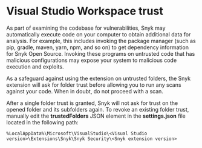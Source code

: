 # Visual Studio Workspace trust

As part of examining the codebase for vulnerabilities, Snyk may automatically execute code on your computer to obtain additional data for analysis. For example, this includes invoking the package manager (such as pip, gradle, maven, yarn, npm, and so on) to get dependency information for Snyk Open Source. Invoking these programs on untrusted code that has malicious configurations may expose your system to malicious code execution and exploits.

As a safeguard against using the extension on untrusted folders, the Snyk extension will ask for folder trust before allowing you to run any scans against your code. When in doubt, do not proceed with a scan.

After a single folder trust is granted, Snyk will not ask for trust on the opened folder and its subfolders again. To revoke an existing folder trust, manually edit the **trustedFolders** JSON element in the **settings.json** file located in the following path:

`%LocalAppData%\Microsoft\VisualStudio\<Visual Studio version>\Extensions\Snyk\Snyk Security\<Snyk extension version>`
